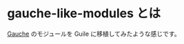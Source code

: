gauche-like-modules とは
================================================================

[Gauche](http://practical-scheme.net/gauche/index-j.html) のモジュールを Guile に移植してみたような感じです。

